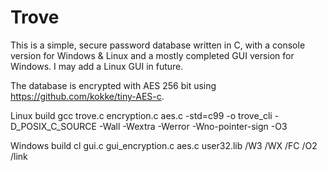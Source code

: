 # Trove
This is a simple, secure password database written in C, with a console version for Windows & Linux and a mostly completed GUI version for Windows. I may add a Linux GUI in future.

The database is encrypted with AES 256 bit using https://github.com/kokke/tiny-AES-c.

Linux build
gcc trove.c encryption.c aes.c -std=c99 -o trove_cli -D_POSIX_C_SOURCE -Wall -Wextra -Werror -Wno-pointer-sign -O3

Windows build
cl gui.c gui_encryption.c aes.c user32.lib /W3 /WX /FC /O2 /link
